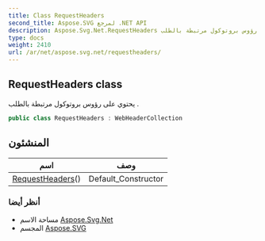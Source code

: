 ```yaml
---
title: Class RequestHeaders
second_title: Aspose.SVG لمرجع .NET API
description: Aspose.Svg.Net.RequestHeaders فصل. يحتوي على رؤوس بروتوكول مرتبطة بالطلب .
type: docs
weight: 2410
url: /ar/net/aspose.svg.net/requestheaders/
---
```

## RequestHeaders class

يحتوي على رؤوس بروتوكول مرتبطة بالطلب .

```csharp
public class RequestHeaders : WebHeaderCollection
```

## المنشئون

| اسم | وصف |
| --- | --- |
| [RequestHeaders](requestheaders/)() | Default_Constructor |

### أنظر أيضا

* مساحة الاسم [Aspose.Svg.Net](../../aspose.svg.net/)
* المجسم [Aspose.SVG](../../)


